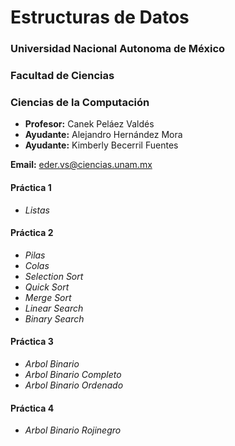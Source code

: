 # Estructuras de Datos

### Universidad Nacional Autonoma de México
### Facultad de Ciencias
### Ciencias de la Computación


  - **Profesor:** Canek Peláez Valdés
  - **Ayudante:** Alejandro Hernández Mora
  - **Ayudante:** Kimberly Becerril Fuentes

**Email:** eder.vs@ciencias.unam.mx

#### Práctica 1
  - *Listas*

#### Práctica 2
  - *Pilas*
  - *Colas*
  - *Selection Sort*
  - *Quick Sort*
  - *Merge Sort*
  - *Linear Search*
  - *Binary Search*

#### Práctica 3
  - *Arbol Binario*
  - *Arbol Binario Completo*
  - *Arbol Binario Ordenado*

#### Práctica 4
  - *Arbol Binario Rojinegro*
